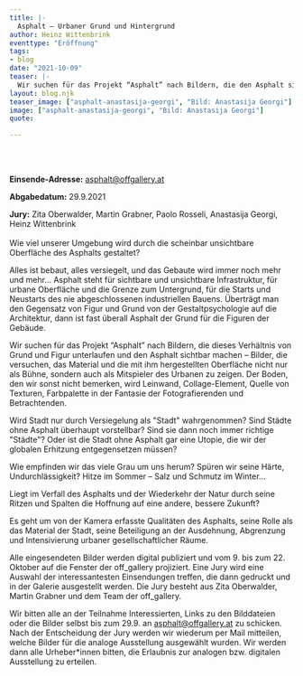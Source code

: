 ```yaml
---
title: |-
  Asphalt – Urbaner Grund und Hintergrund
author: Heinz Wittenbrink
eventtype: "Eröffnung"
tags:
- blog
date: "2021-10-09"
teaser: |-
  Wir suchen für das Projekt “Asphalt” nach Bildern, die den Asphalt sichtbar machen – Bilder, die versuchen, das Material und die mit ihm hergestellten Oberfläche nicht nur als Bühne, sondern auch als Mitspieler des Urbanen zu zeigen.
layout: blog.njk
teaser_image: ["asphalt-anastasija-georgi", "Bild: Anastasija Georgi"]
image: ["asphalt-anastasija-georgi", "Bild: Anastasija Georgi"]
quote:

---
```

</br>
</br>

**Einsende-Adresse:** <asphalt@offgallery.at>

**Abgabedatum:** 29.9.2021

**Jury:** Zita Oberwalder, Martin Grabner, Paolo Rosseli, Anastasija Georgi, Heinz Wittenbrink
</br>
</br>
Wie viel unserer Umgebung wird durch die scheinbar unsichtbare Oberfläche des Asphalts gestaltet?

Alles ist bebaut, alles versiegelt, und das Gebaute wird immer noch mehr und mehr… Asphalt steht für sichtbare und unsichtbare Infrastruktur, für urbane Oberfläche und die Grenze zum Untergrund, für die Starts und Neustarts des nie abgeschlossenen industriellen Bauens. Überträgt man den Gegensatz von Figur und Grund von der Gestaltpsychologie auf die Architektur, dann ist fast überall Asphalt der Grund für die Figuren der Gebäude.


Wir suchen für das Projekt “Asphalt” nach Bildern, die dieses Verhältnis von Grund und Figur unterlaufen und den Asphalt sichtbar machen – Bilder, die versuchen, das Material und die mit ihm hergestellten Oberfläche nicht nur als Bühne, sondern auch als Mitspieler des Urbanen zu zeigen. Der Boden, den wir sonst nicht bemerken, wird Leinwand, Collage-Element, Quelle von Texturen, Farbpalette in der Fantasie der Fotografierenden und Betrachtenden.


Wird Stadt nur durch Versiegelung als "Stadt" wahrgenommen? Sind Städte ohne Asphalt überhaupt vorstellbar? Sind sie dann noch immer richtige "Städte"? Oder ist die Stadt ohne Asphalt gar eine Utopie, die wir der globalen Erhitzung entgegensetzen müssen?


Wie empfinden wir das viele Grau um uns herum? Spüren wir seine Härte, Undurchlässigkeit? Hitze im Sommer – Salz und Schmutz im Winter…


Liegt im Verfall des Asphalts und der Wiederkehr der Natur durch seine Ritzen und Spalten die Hoffnung auf eine andere, bessere Zukunft?


Es geht um von der Kamera erfasste Qualitäten des Asphalts, seine Rolle als das Material der Stadt, seine Beteiligung an der Ausdehnung, Abgrenzung und Intensivierung urbaner gesellschaftlicher Räume.


Alle eingesendeten Bilder werden digital publiziert und vom 9. bis zum 22. Oktober auf die Fenster der off_gallery projiziert. Eine Jury wird eine Auswahl der interessantesten Einsendungen treffen, die dann gedruckt und in der Galerie ausgestellt werden.  Die Jury besteht aus Zita Oberwalder, Martin Grabner und dem Team der off_gallery.


Wir bitten alle an der Teilnahme Interessierten, Links zu den Bilddateien oder die Bilder selbst bis zum 29.9. an <asphalt@offgallery.at> zu schicken. Nach der Entscheidung der Jury werden wir wiederum per Mail mitteilen, welche Bilder für die analoge Ausstellung ausgewählt wurden. Wir werden dann alle Urheber*innen bitten, die Erlaubnis zur analogen bzw. digitalen Ausstellung zu erteilen.
